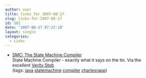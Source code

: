 ```yaml
---
author: user
title: links for 2007-08-17
slug: links-for-2007-08-17
id: 502
date: '2007-08-17 07:22:10'
layout: single
categories:
  - Links
---
```


*   [SMC: The State Machine Compiler](http://smc.sourceforge.net/)  
    State Machine Compiler - exactly what it says on the tin. Via the excellent [Verity Stob](http://www.regdeveloper.co.uk/verity_stob/)  
    (tags: [java](http://del.icio.us/superpat/java) [statemachine](http://del.icio.us/superpat/statemachine) [compiler](http://del.icio.us/superpat/compiler) [charlesrapp](http://del.icio.us/superpat/charlesrapp))  
